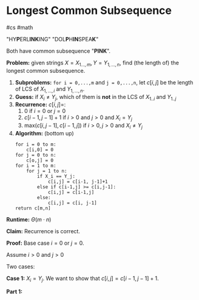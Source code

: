 # Longest Common Subsequence
#cs #math 


"HY**P**ERL**INK**ING"
"DOL**P**H**IN**SPEA**K**"

Both have common subsequence "**PINK**". 

**Problem:** given strings $X = X_{1...,m}, Y = Y_{1,...,n}$, find (the length of) the longest common subsequence.

1. **Subproblems:** `for i = 0,...,m` and `j = 0,...,n`, let $c[i,j]$ be the length of LCS of $X_{1,...,i}$ and $Y_{1,...,n}$. 
2. **Guess:** if $X_i \neq Y_j$, which of them is **not** in the LCS of $X_{1..i}$ and $Y_{1..j}$
3. **Recurrence:** $c[i,j] =$:
	1. $0$ if $i = 0$ or $j=0$
	2. $c[i-1,j-1] +1$ if $i> 0$ and $j>0$ and $X_i = Y_j$
	3. $\text{max}(c[i,j-1], c[i-1,j])$ if $i > 0, j>0$ and $X_i \neq Y_j$
4. **Algorithm:** (bottom up)
	```
	for i = 0 to m:
		c[i,0] = 0
	for j = 0 to n:
		c[o,j] = 0
	for i = 1 to m:
		for j = 1 to n:
			if X_i == Y_j:
				c[i,j] = c[i-1, j-1]+1
			else if c[i-1,j] >= c[i,j-1]:
				c[i,j] = c[i-1,j]
			else:
				c[i,j] = c[i, j-1]
	return c[m,n]
	```

**Runtime:** $\Theta(m \cdot n)$ 





**Claim:** Recurrence is correct. 

**Proof:** Base case $i=0$ or $j = 0$. 

Assume $i> 0$ and $j >0$

Two cases:

**Case 1:** $X_i = Y_j$. We want to show that $c[i,j] =c[i-1,j-1]+1$.

**Part 1:** 